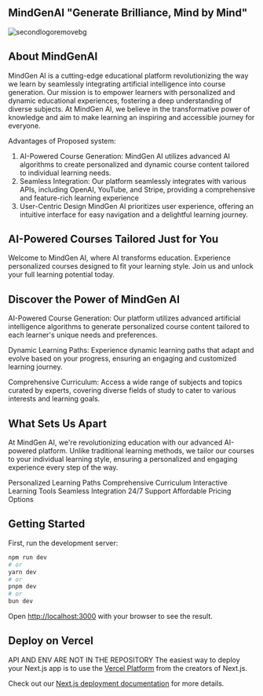 ## MindGenAI  "Generate Brilliance, Mind by Mind"
![secondlogoremovebg](https://github.com/KKrishna11/MindGenAI/assets/97391972/00a925b2-958b-4d8b-bd3d-430a3d5bd0b9)

## About MindGenAI
MindGen AI is a cutting-edge educational platform revolutionizing the way we learn by
seamlessly integrating artificial intelligence into course generation. Our mission is to
empower learners with personalized and dynamic educational experiences, fostering a deep
understanding of diverse subjects. At MindGen AI, we believe in the transformative power of
knowledge and aim to make learning an inspiring and accessible journey for everyone.

Advantages of Proposed system:
1. AI-Powered Course Generation:
MindGen AI utilizes advanced AI algorithms to create personalized and dynamic course
content tailored to individual learning needs.
2. Seamless Integration:
Our platform seamlessly integrates with various APIs, including OpenAI, YouTube, and Stripe,
providing a comprehensive and feature-rich learning experience
3. User-Centric Design
MindGen AI prioritizes user experience, offering an intuitive interface for easy navigation
and a delightful learning journey.

## AI-Powered Courses Tailored Just for You
Welcome to MindGen AI, where AI transforms education. Experience personalized courses designed to fit your learning style. Join us and unlock your full learning potential today.
## Discover the Power of MindGen AI
AI-Powered Course Generation:
Our platform utilizes advanced artificial intelligence algorithms to generate personalized course content tailored to each learner's unique needs and preferences.

Dynamic Learning Paths:
Experience dynamic learning paths that adapt and evolve based on your progress, ensuring an engaging and customized learning journey.

Comprehensive Curriculum:
Access a wide range of subjects and topics curated by experts, covering diverse fields of study to cater to various interests and learning goals.

## What Sets Us Apart

At MindGen AI, we're revolutionizing education with our advanced AI-powered platform. Unlike traditional learning methods, we tailor our courses to your individual learning style, ensuring a personalized and engaging experience every step of the way.

Personalized Learning Paths                             Comprehensive Curriculum                                Interactive Learning Tools
Seamless Integration
24/7 Support
Affordable Pricing Options

## Getting Started
First, run the development server:
```bash
npm run dev
# or
yarn dev
# or
pnpm dev
# or
bun dev
```
Open [http://localhost:3000](http://localhost:3000) with your browser to see the result.

## Deploy on Vercel
API AND ENV ARE NOT IN THE REPOSITORY 
The easiest way to deploy your Next.js app is to use the [Vercel Platform](https://vercel.com/new?utm_medium=default-template&filter=next.js&utm_source=create-next-app&utm_campaign=create-next-app-readme) from the creators of Next.js.

Check out our [Next.js deployment documentation](https://nextjs.org/docs/deployment) for more details.
